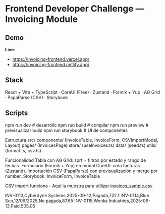 # Frontend Developer Challenge — Invoicing Module

## Demo
**Live**:
- https://invoicing-frontend.vercel.app/
- https://invoicing-frontend.netlify.app/

## Stack
React + Vite + TypeScript · CoreUI (Free) · Zustand · Formik + Yup · AG Grid · PapaParse (CSV) · Storybook

## Scripts
npm run dev       # desarrollo
npm run build     # compilar
npm run preview   # previsualizar build
npm run storybook # UI de componentes

Estructura
src/
  components/ (InvoiceTable, InvoiceForm, CSVImportModal, Layout)
  pages/ (InvoicesPage)
  store/ (useInvoices.ts)
  data/ (seed.ts)
  utils/ (format.ts, csv.ts)

Funcionalidad
Tabla con AG Grid: sort + filtros por estado y rango de fechas.
Formulario (Formik + Yup) en modal CoreUI: crea facturas (Zustand).
Importación CSV (PapaParse) con previsualización y merge por number.
Storybook: InvoiceForm, InvoiceTable



CSV import funciona - Aqui la muestra para utilizar
[invoices_sample.csv](https://github.com/user-attachments/files/22435618/invoices_sample.csv)

INV-0113,Cyberdyne Systems,2025-09-12,Pagada,722.1
INV-0114,Blue Sun,12/09/2025,No pagada,87.65
INV-0115,Wonka Industries,2025-09-13,Paid,505.05
